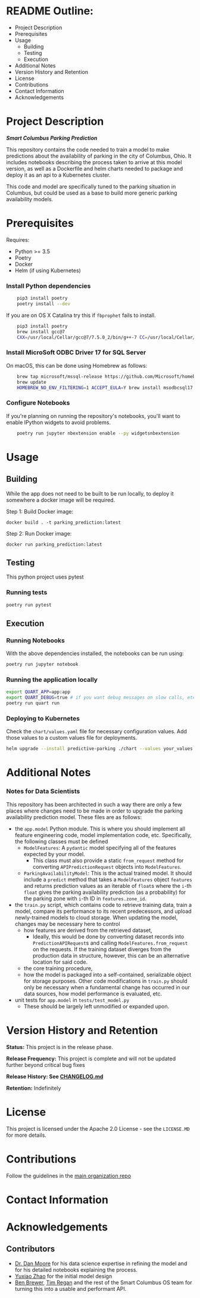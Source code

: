 # README Outline:
* Project Description
* Prerequisites
* Usage
	* Building
	* Testing
	* Execution
* Additional Notes
* Version History and Retention
* License
* Contributions
* Contact Information
* Acknowledgements

# Project Description

***Smart Columbus Parking Prediction***

This repository contains the code needed to train a model to make predictions about the availability of parking in the city of Columbus, Ohio. It includes notebooks describing the process taken to arrive at this model version, as well as a Dockerfile and helm charts needed to package and deploy it as an api to a Kubernetes cluster.

This code and model are specifically tuned to the parking situation in Columbus, but could be used as a base to build more generic parking availability models.

# Prerequisites

Requires:
- Python >= 3.5
- Poetry
- Docker
- Helm (if using Kubernetes)

### Install Python dependencies
```bash
    pip3 install poetry
    poetry install --dev
```
If you are on OS X Catalina try this if `fbprophet` fails to install.
```bash
    pip3 install poetry
    brew install gcc@7
    CXX=/usr/local/Cellar/gcc@7/7.5.0_2/bin/g++-7 CC=/usr/local/Cellar/gcc@7/7.5.0_2/bin/gcc-7 poetry install
```

### Install MicroSoft ODBC Driver 17 for SQL Server
On macOS, this can be done using Homebrew as follows:
```bash
    brew tap microsoft/mssql-release https://github.com/Microsoft/homebrew-mssql-release
    brew update
    HOMEBREW_NO_ENV_FILTERING=1 ACCEPT_EULA=Y brew install msodbcsql17 mssql-tools
```

### Configure Notebooks
If you're planning on running the repository's notebooks, you'll want to enable
IPython widgets to avoid problems.
```bash
    poetry run jupyter nbextension enable --py widgetsnbextension
```

# Usage

## Building
While the app does not need to be built to be run locally, to deploy it somewhere a docker image will be required.

Step 1: Build Docker image:
```
docker build . -t parking_prediction:latest
```

Step 2: Run Docker image:
```
docker run parking_prediction:latest
```

## Testing
This python project uses pytest

### Running tests
```bash
poetry run pytest
```

## Execution

### Running Notebooks
With the above dependencies installed, the notebooks can be run using:
```sh
poetry run jupyter notebook
```

### Running the application locally
```bash
export QUART_APP=app:app
export QUART_DEBUG=true # if you want debug messages on slow calls, etc.
poetry run quart run
```

### Deploying to Kubernetes
Check the `chart/values.yaml` file for necessary configuration values. Add those values to a custom values file for deployments.

```sh
helm upgrade --install predictive-parking ./chart --values your_values.yaml
```

# Additional Notes

### Notes for Data Scientists
This repository has been architected in such a way there are only a few places
where changes need to be made in order to upgrade the parking availability
prediction model. These files are as follows:
- the `app.model` Python module. This is where you should implement all feature
  engineering code, model implementation code, etc. Specifically, the following
  classes must be defined
  - `ModelFeatures`: A `pydantic` model specifying all of the features expected
    by your model.
    - This class must also provide a static `from_request` method for
      converting `APIPredictionRequest` objects into `ModelFeatures`.
  - `ParkingAvailabilityModel`: This is the actual trained model. It should
    include a `predict` method that takes a `ModelFeatures` object `features`
    and returns prediction values as an iterable of `float`s where the `i`-th
    `float` gives the parking availability prediction (as a probability) for
    the parking zone with `i`-th ID in `features.zone_id`.
- the `train.py` script, which contains code to retrieve training data, train a
  model, compare its performance to its recent predecessors, and upload
  newly-trained models to cloud storage. When updating the model, changes may
  be necessary here to control
  - how features are derived from the retrieved dataset,
    - Ideally, this would be done by converting dataset records into
      `PredictionAPIRequest`s and calling `ModelFeatures.from_request` on the
      requests. If the training dataset diverges from the production data in
      structure, however, this can be an alternative location for said code.
  - the core training procedure,
  - how the model is packaged into a self-contained, serializable object for
    storage purposes.
  Other code modifications in `train.py` should only be necessary when a
  fundamental change has occurred in our data sources, how model performance is
  evaluated, etc.
- unit tests for `app.model` in `tests/test_model.py`
  - These should be largely left unmodified or expanded upon.

# Version History and Retention

**Status:** This project is in the release phase.

**Release Frequency:** This project is complete and will not be updated further beyond critical bug fixes

**Release History: See [CHANGELOG.md](CHANGELOG.md)**

**Retention:** Indefinitely

# License
This project is licensed under the Apache 2.0 License - see the `LICENSE.MD` for more details. 

# Contributions
Follow the guidelines in the [main organization repo](https://github.com/Datastillery/smartcitiesdata/wiki/Contribute)

# Contact Information

# Acknowledgements

## Contributors
- [Dr. Dan Moore](https://github.com/drmrd) for his data science expertise in refining the model and for his detailed notebooks explaining the process.
- [Yuxiao Zhao](https://github.com/kldyzyx) for the initial model design
- [Ben Brewer](https://github.com/bennyhat), [Tim Regan](https://github.com/LtChae) and the rest of the Smart Columbus OS team for turning this into a usable and performant API.